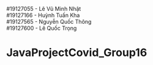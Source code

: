 #19127055 - Lê Vũ Minh Nhật  
#19127166 - Huỳnh Tuấn Kha   
#19127565 - Nguyễn Quốc Thông  
#19127600 - Lê Quốc Trọng  

# JavaProjectCovid_Group16
